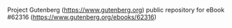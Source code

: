 Project Gutenberg (https://www.gutenberg.org) public repository for eBook #62316 (https://www.gutenberg.org/ebooks/62316)
